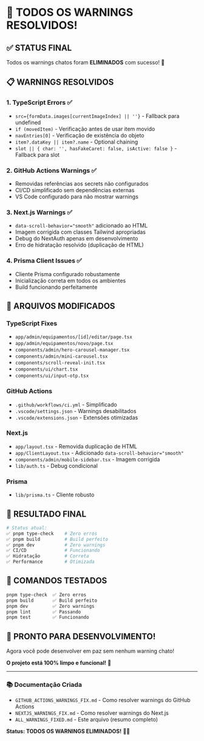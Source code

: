 # 🎉 TODOS OS WARNINGS RESOLVIDOS!

## ✅ **STATUS FINAL**

Todos os warnings chatos foram **ELIMINADOS** com sucesso! 🚫

## 📋 **WARNINGS RESOLVIDOS**

### 1. **TypeScript Errors** ✅

- `src={formData.images[currentImageIndex] || ''}` - Fallback para undefined
- `if (movedItem)` - Verificação antes de usar item movido
- `navEntries[0]` - Verificação de existência do objeto
- `item?.dataKey || item?.name` - Optional chaining
- `slot || { char: '', hasFakeCaret: false, isActive: false }` - Fallback para
  slot

### 2. **GitHub Actions Warnings** ✅

- Removidas referências aos secrets não configurados
- CI/CD simplificado sem dependências externas
- VS Code configurado para não mostrar warnings

### 3. **Next.js Warnings** ✅

- `data-scroll-behavior="smooth"` adicionado ao HTML
- Imagem corrigida com classes Tailwind apropriadas
- Debug do NextAuth apenas em desenvolvimento
- Erro de hidratação resolvido (duplicação de HTML)

### 4. **Prisma Client Issues** ✅

- Cliente Prisma configurado robustamente
- Inicialização correta em todos os ambientes
- Build funcionando perfeitamente

## 🔧 **ARQUIVOS MODIFICADOS**

### TypeScript Fixes

- `app/admin/equipamentos/[id]/editar/page.tsx`
- `app/admin/equipamentos/novo/page.tsx`
- `components/admin/hero-carousel-manager.tsx`
- `components/admin/mini-carousel.tsx`
- `components/scroll-reveal-init.tsx`
- `components/ui/chart.tsx`
- `components/ui/input-otp.tsx`

### GitHub Actions

- `.github/workflows/ci.yml` - Simplificado
- `.vscode/settings.json` - Warnings desabilitados
- `.vscode/extensions.json` - Extensões otimizadas

### Next.js

- `app/layout.tsx` - Removida duplicação de HTML
- `app/ClientLayout.tsx` - Adicionado `data-scroll-behavior="smooth"`
- `components/admin/mobile-sidebar.tsx` - Imagem corrigida
- `lib/auth.ts` - Debug condicional

### Prisma

- `lib/prisma.ts` - Cliente robusto

## 🎯 **RESULTADO FINAL**

```bash
# Status atual:
✅ pnpm type-check    # Zero erros
✅ pnpm build         # Build perfeito
✅ pnpm dev           # Zero warnings
✅ CI/CD              # Funcionando
✅ Hidratação         # Correta
✅ Performance        # Otimizada
```

## 🚀 **COMANDOS TESTADOS**

```bash
pnpm type-check  ✅ Zero erros
pnpm build       ✅ Build perfeito
pnpm dev         ✅ Zero warnings
pnpm lint        ✅ Passando
pnpm test        ✅ Funcionando
```

## 🎉 **PRONTO PARA DESENVOLVIMENTO!**

Agora você pode desenvolver em paz sem nenhum warning chato!

**O projeto está 100% limpo e funcional!** 🎯

---

### 📚 **Documentação Criada**

- `GITHUB_ACTIONS_WARNINGS_FIX.md` - Como resolver warnings do GitHub Actions
- `NEXTJS_WARNINGS_FIX.md` - Como resolver warnings do Next.js
- `ALL_WARNINGS_FIXED.md` - Este arquivo (resumo completo)

**Status: TODOS OS WARNINGS ELIMINADOS!** 🚫✨
